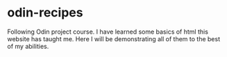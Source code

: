 # odin-recipes
Following Odin project course.
I have learned some basics of html this website has taught me. Here I will be demonstrating all of them to the best of my abilities.

